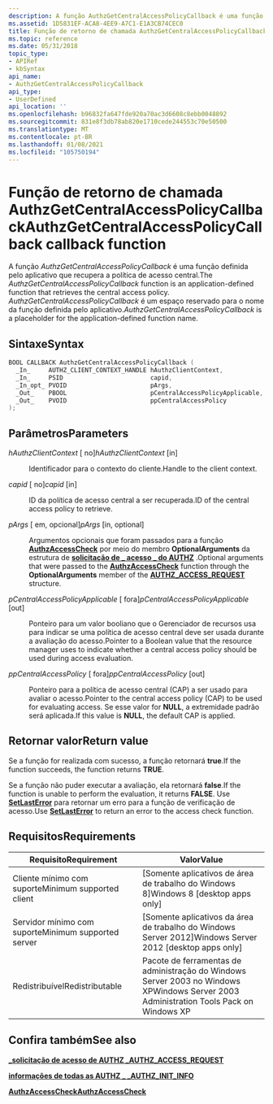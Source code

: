 ```yaml
---
description: A função AuthzGetCentralAccessPolicyCallback é uma função definida pelo aplicativo que recupera a política de acesso central. AuthzGetCentralAccessPolicyCallback é um espaço reservado para o nome da função definida pelo aplicativo.
ms.assetid: 1D5831EF-ACA8-4EE9-A7C1-E1A3CB74CEC0
title: Função de retorno de chamada AuthzGetCentralAccessPolicyCallback
ms.topic: reference
ms.date: 05/31/2018
topic_type:
- APIRef
- kbSyntax
api_name:
- AuthzGetCentralAccessPolicyCallback
api_type:
- UserDefined
api_location: ''
ms.openlocfilehash: b96832fa647fde920a70ac3d6608c8ebb0048892
ms.sourcegitcommit: 831e8f3db78ab820e1710cede244553c70e50500
ms.translationtype: MT
ms.contentlocale: pt-BR
ms.lasthandoff: 01/08/2021
ms.locfileid: "105750194"
---
```

# <a name="authzgetcentralaccesspolicycallback-callback-function"></a><span data-ttu-id="93de3-104">Função de retorno de chamada AuthzGetCentralAccessPolicyCallback</span><span class="sxs-lookup"><span data-stu-id="93de3-104">AuthzGetCentralAccessPolicyCallback callback function</span></span>

<span data-ttu-id="93de3-105">A função *AuthzGetCentralAccessPolicyCallback* é uma função definida pelo aplicativo que recupera a política de acesso central.</span><span class="sxs-lookup"><span data-stu-id="93de3-105">The *AuthzGetCentralAccessPolicyCallback* function is an application-defined function that retrieves the central access policy.</span></span> <span data-ttu-id="93de3-106">*AuthzGetCentralAccessPolicyCallback* é um espaço reservado para o nome da função definida pelo aplicativo.</span><span class="sxs-lookup"><span data-stu-id="93de3-106">*AuthzGetCentralAccessPolicyCallback* is a placeholder for the application-defined function name.</span></span>

## <a name="syntax"></a><span data-ttu-id="93de3-107">Sintaxe</span><span class="sxs-lookup"><span data-stu-id="93de3-107">Syntax</span></span>


```C++
BOOL CALLBACK AuthzGetCentralAccessPolicyCallback (
  _In_     AUTHZ_CLIENT_CONTEXT_HANDLE hAuthzClientContext,
  _In_     PSID                        capid,
  _In_opt_ PVOID                       pArgs,
  _Out_    PBOOL                       pCentralAccessPolicyApplicable,
  _Out_    PVOID                       ppCentralAccessPolicy
);
```



## <a name="parameters"></a><span data-ttu-id="93de3-108">Parâmetros</span><span class="sxs-lookup"><span data-stu-id="93de3-108">Parameters</span></span>

<dl> <dt>

<span data-ttu-id="93de3-109">*hAuthzClientContext* \[ no\]</span><span class="sxs-lookup"><span data-stu-id="93de3-109">*hAuthzClientContext* \[in\]</span></span>
</dt> <dd>

<span data-ttu-id="93de3-110">Identificador para o contexto do cliente.</span><span class="sxs-lookup"><span data-stu-id="93de3-110">Handle to the client context.</span></span>

</dd> <dt>

<span data-ttu-id="93de3-111">*capid* \[ no\]</span><span class="sxs-lookup"><span data-stu-id="93de3-111">*capid* \[in\]</span></span>
</dt> <dd>

<span data-ttu-id="93de3-112">ID da política de acesso central a ser recuperada.</span><span class="sxs-lookup"><span data-stu-id="93de3-112">ID of the central access policy to retrieve.</span></span>

</dd> <dt>

<span data-ttu-id="93de3-113">*pArgs* \[ em, opcional\]</span><span class="sxs-lookup"><span data-stu-id="93de3-113">*pArgs* \[in, optional\]</span></span>
</dt> <dd>

<span data-ttu-id="93de3-114">Argumentos opcionais que foram passados para a função [**AuthzAccessCheck**](/windows/desktop/api/Authz/nf-authz-authzaccesscheck) por meio do membro **OptionalArguments** da estrutura de [**solicitação de \_ acesso \_ do AUTHZ**](/windows/desktop/api/Authz/ns-authz-authz_access_request) .</span><span class="sxs-lookup"><span data-stu-id="93de3-114">Optional arguments that were passed to the [**AuthzAccessCheck**](/windows/desktop/api/Authz/nf-authz-authzaccesscheck) function through the **OptionalArguments** member of the [**AUTHZ\_ACCESS\_REQUEST**](/windows/desktop/api/Authz/ns-authz-authz_access_request) structure.</span></span>

</dd> <dt>

<span data-ttu-id="93de3-115">*pCentralAccessPolicyApplicable* \[ fora\]</span><span class="sxs-lookup"><span data-stu-id="93de3-115">*pCentralAccessPolicyApplicable* \[out\]</span></span>
</dt> <dd>

<span data-ttu-id="93de3-116">Ponteiro para um valor booliano que o Gerenciador de recursos usa para indicar se uma política de acesso central deve ser usada durante a avaliação do acesso.</span><span class="sxs-lookup"><span data-stu-id="93de3-116">Pointer to a Boolean value that the resource manager uses to indicate whether a central access policy should be used during access evaluation.</span></span>

</dd> <dt>

<span data-ttu-id="93de3-117">*ppCentralAccessPolicy* \[ fora\]</span><span class="sxs-lookup"><span data-stu-id="93de3-117">*ppCentralAccessPolicy* \[out\]</span></span>
</dt> <dd>

<span data-ttu-id="93de3-118">Ponteiro para a política de acesso central (CAP) a ser usado para avaliar o acesso.</span><span class="sxs-lookup"><span data-stu-id="93de3-118">Pointer to the central access policy (CAP) to be used for evaluating access.</span></span> <span data-ttu-id="93de3-119">Se esse valor for **NULL**, a extremidade padrão será aplicada.</span><span class="sxs-lookup"><span data-stu-id="93de3-119">If this value is **NULL**, the default CAP is applied.</span></span>

</dd> </dl>

## <a name="return-value"></a><span data-ttu-id="93de3-120">Retornar valor</span><span class="sxs-lookup"><span data-stu-id="93de3-120">Return value</span></span>

<span data-ttu-id="93de3-121">Se a função for realizada com sucesso, a função retornará **true**.</span><span class="sxs-lookup"><span data-stu-id="93de3-121">If the function succeeds, the function returns **TRUE**.</span></span>

<span data-ttu-id="93de3-122">Se a função não puder executar a avaliação, ela retornará **false**.</span><span class="sxs-lookup"><span data-stu-id="93de3-122">If the function is unable to perform the evaluation, it returns **FALSE**.</span></span> <span data-ttu-id="93de3-123">Use [**SetLastError**](/windows/desktop/api/errhandlingapi/nf-errhandlingapi-setlasterror) para retornar um erro para a função de verificação de acesso.</span><span class="sxs-lookup"><span data-stu-id="93de3-123">Use [**SetLastError**](/windows/desktop/api/errhandlingapi/nf-errhandlingapi-setlasterror) to return an error to the access check function.</span></span>

## <a name="requirements"></a><span data-ttu-id="93de3-124">Requisitos</span><span class="sxs-lookup"><span data-stu-id="93de3-124">Requirements</span></span>



| <span data-ttu-id="93de3-125">Requisito</span><span class="sxs-lookup"><span data-stu-id="93de3-125">Requirement</span></span> | <span data-ttu-id="93de3-126">Valor</span><span class="sxs-lookup"><span data-stu-id="93de3-126">Value</span></span> |
|-------------------------------------|------------------------------------------------------------------------|
| <span data-ttu-id="93de3-127">Cliente mínimo com suporte</span><span class="sxs-lookup"><span data-stu-id="93de3-127">Minimum supported client</span></span><br/> | <span data-ttu-id="93de3-128">\[Somente aplicativos de área de trabalho do Windows 8\]</span><span class="sxs-lookup"><span data-stu-id="93de3-128">Windows 8 \[desktop apps only\]</span></span><br/>                             |
| <span data-ttu-id="93de3-129">Servidor mínimo com suporte</span><span class="sxs-lookup"><span data-stu-id="93de3-129">Minimum supported server</span></span><br/> | <span data-ttu-id="93de3-130">\[Somente aplicativos da área de trabalho do Windows Server 2012\]</span><span class="sxs-lookup"><span data-stu-id="93de3-130">Windows Server 2012 \[desktop apps only\]</span></span><br/>                   |
| <span data-ttu-id="93de3-131">Redistribuível</span><span class="sxs-lookup"><span data-stu-id="93de3-131">Redistributable</span></span><br/>          | <span data-ttu-id="93de3-132">Pacote de ferramentas de administração do Windows Server 2003 no Windows XP</span><span class="sxs-lookup"><span data-stu-id="93de3-132">Windows Server 2003 Administration Tools Pack on Windows XP</span></span><br/> |



## <a name="see-also"></a><span data-ttu-id="93de3-133">Confira também</span><span class="sxs-lookup"><span data-stu-id="93de3-133">See also</span></span>

<dl> <dt>

[<span data-ttu-id="93de3-134">**\_solicitação de acesso de AUTHZ \_**</span><span class="sxs-lookup"><span data-stu-id="93de3-134">**AUTHZ\_ACCESS\_REQUEST**</span></span>](/windows/desktop/api/Authz/ns-authz-authz_access_request)
</dt> <dt>

[<span data-ttu-id="93de3-135">**informações de todas as AUTHZ \_ \_**</span><span class="sxs-lookup"><span data-stu-id="93de3-135">**AUTHZ\_INIT\_INFO**</span></span>](/windows/desktop/api/Authz/ns-authz-authz_init_info)
</dt> <dt>

[<span data-ttu-id="93de3-136">**AuthzAccessCheck**</span><span class="sxs-lookup"><span data-stu-id="93de3-136">**AuthzAccessCheck**</span></span>](/windows/desktop/api/Authz/nf-authz-authzaccesscheck)
</dt> </dl>

 


